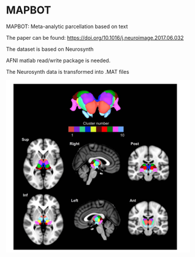 # MAPBOT
MAPBOT: Meta-analytic parcellation based on text 

The paper can be found: https://doi.org/10.1016/j.neuroimage.2017.06.032

The dataset is based on Neurosynth

AFNI matlab read/write package is needed.

The Neurosynth data is transformed into .MAT files

![figure](Fig_3.png)
